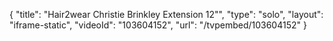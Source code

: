 {
    "title": "Hair2wear Christie Brinkley Extension  12\"",
    "type": "solo",
    "layout": "iframe-static",
    "videoId": "103604152",
    "url": "\/tvpembed\/103604152"
}